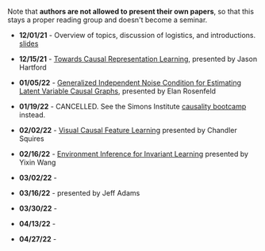 Note that **authors are not allowed to present their own papers**, so that this stays a proper reading group and doesn't become a seminar.

* **12/01/21** - Overview of topics, discussion of logistics, and introductions. [slides](slides/causal-rep-learning-reading-group.pdf)

* **12/15/21** - [Towards Causal Representation Learning](https://arxiv.org/abs/2102.11107), presented by Jason Hartford

* **01/05/22** - [Generalized Independent Noise Condition for Estimating Latent Variable Causal Graphs](https://proceedings.neurips.cc/paper/2020/file/aa475604668730af60a0a87cc92604da-Paper.pdf), presented by Elan Rosenfeld

* **01/19/22** - CANCELLED. See the Simons Institute [causality bootcamp](https://simons.berkeley.edu/workshops/causality-2022-bc) instead.

* **02/02/22** - [Visual Causal Feature Learning]( https://arxiv.org/pdf/1412.2309.pdf) presented by Chandler Squires

* **02/16/22** - [Environment Inference for Invariant Learning](https://arxiv.org/abs/2010.07249) presented by Yixin Wang

* **03/02/22** - 

* **03/16/22** - presented by Jeff Adams

* **03/30/22** - 

* **04/13/22** - 

* **04/27/22** -
